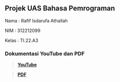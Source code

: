 ## Projek UAS Bahasa Pemrograman

Nama    : Rafif Isdarufa Athallah

NIM     : 312212099

Kelas   : TI.22.A3

### Dokumentasi YouTube dan PDF

> [**YouTube**](https://youtu.be/Ghayc70dnKg)

> [**PDF**](https://drive.google.com/file/d/1qZE8JAMT7VynrnfWt9yZUusfq6Dcn3WX/view?usp=share_link)
